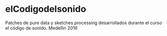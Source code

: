 # elCodigodelsonido
Patches de pure data y sketches processing desarrollados durante el curso el código de sonido.  Medellin 2016
